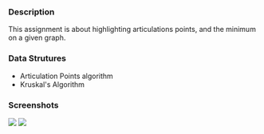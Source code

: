 ### Description
This assignment is about highlighting articulations points, and the minimum on a given graph.

### Data Strutures
- Articulation Points algorithm
- Kruskal's Algorithm

### Screenshots
<img src='https://user-images.githubusercontent.com/26127333/87129925-33782580-c2e6-11ea-93c1-396ff11178ca.PNG'>
<img src='https://user-images.githubusercontent.com/26127333/87129928-3410bc00-c2e6-11ea-8df7-74d5a76baca1.PNG'>